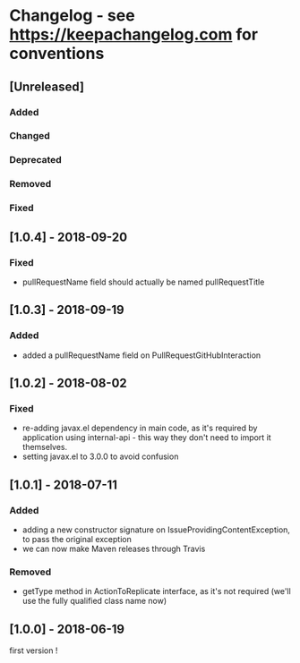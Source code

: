 # Changelog - see https://keepachangelog.com for conventions

## [Unreleased]

### Added

### Changed

### Deprecated

### Removed

### Fixed

## [1.0.4] - 2018-09-20

### Fixed
- pullRequestName field should actually be named pullRequestTitle

## [1.0.3] - 2018-09-19

### Added
- added a pullRequestName field on PullRequestGitHubInteraction

## [1.0.2] - 2018-08-02

### Fixed
- re-adding javax.el dependency in main code, as it's required by application using internal-api - this way they don't need to import it themselves. 
- setting javax.el to 3.0.0 to avoid confusion 

## [1.0.1] - 2018-07-11

### Added
- adding a new constructor signature on IssueProvidingContentException, to pass the original exception
- we can now make Maven releases through Travis 

### Removed
- getType method in ActionToReplicate interface, as it's not required (we'll use the fully qualified class name now)

## [1.0.0] - 2018-06-19

first version !


